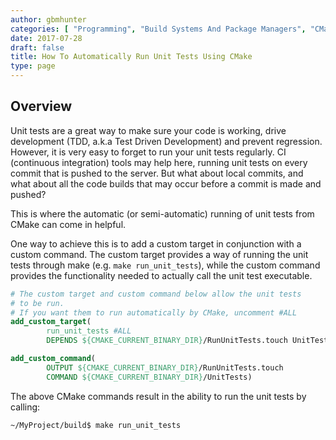 ```yaml
---
author: gbmhunter
categories: [ "Programming", "Build Systems And Package Managers", "CMake" ]
date: 2017-07-28
draft: false
title: How To Automatically Run Unit Tests Using CMake
type: page
---
```


## Overview

Unit tests are a great way to make sure your code is working, drive development (TDD, a.k.a Test Driven Development) and prevent regression. However, it is very easy to forget to run your unit tests regularly. CI (continuous integration) tools may help here, running unit tests on every commit that is pushed to the server. But what about local commits, and what about all the code builds that may occur before a commit is made and pushed?

This is where the automatic (or semi-automatic) running of unit tests from CMake can come in helpful.

One way to achieve this is to add a custom target in conjunction with a custom command. The custom target provides a way of running the unit tests through make (e.g. `make run_unit_tests`), while the custom command provides the functionality needed to actually call the unit test executable.

```cmake
# The custom target and custom command below allow the unit tests
# to be run.
# If you want them to run automatically by CMake, uncomment #ALL
add_custom_target(
        run_unit_tests #ALL
        DEPENDS ${CMAKE_CURRENT_BINARY_DIR}/RunUnitTests.touch UnitTests)

add_custom_command(
        OUTPUT ${CMAKE_CURRENT_BINARY_DIR}/RunUnitTests.touch
        COMMAND ${CMAKE_CURRENT_BINARY_DIR}/UnitTests)
```

The above CMake commands result in the ability to run the unit tests by calling:

```sh    
~/MyProject/build$ make run_unit_tests
```